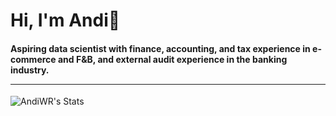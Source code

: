 
<!--
**AndiWR/AndiWR** is a ✨ _special_ ✨ repository because its `README.md` (this file) appears on your GitHub profile.

Here are some ideas to get you started:

- 🔭 I’m currently working on ...
- 🌱 I’m currently learning ...
- 👯 I’m looking to collaborate on ...
- 🤔 I’m looking for help with ...
- 💬 Ask me about ...
- 📫 How to reach me: ...
- 😄 Pronouns: ...
- ⚡ Fun fact: ...
-->

<h1>Hi, I'm Andi👋 </h1>

<h4>
Aspiring data scientist with finance, accounting, and tax experience in e-commerce and F&B, and external audit experience in the banking industry.

  ***
</h4>




![AndiWR's Stats](https://github-readme-stats.vercel.app/api?username=AndiWR&theme=vue-dark&show_icons=true&hide_border=false&count_private=true)


